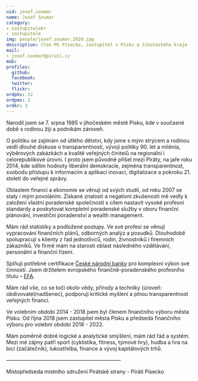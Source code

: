 ```yaml
---
uid: josef.soumar
name: Josef Soumar
category:
- zastupitelekr
- zastupitele
img: people/josef.soumar.2020.jpg
description: člen MS Písecko, zastupitel v Písku a Jihočeského kraje
mail:
- josef.soumar@pirati.cz
mob:			  
profiles:
  github:                 
  facebook: 		  
  twitter: 		  
  flickr:
ordpks: 32   
ordpms: 2      		  
ordkr: 3
---
```


Narodil jsem se 7. srpna 1985 v jihočeském městě Písku, kde v současné době s rodinou žiji a podnikám zároveň.

O politiku se zajímám od útlého dětství, kdy jsme s mým strýcem a rodinou vedli dlouhé diskuse o transparentnosti, vývoji politiky 90. let a milénia, výběrových zakázkách a kvalitě veřejných činitelů na regionální i celorepublikové úrovni. I proto jsem původně přišel mezi Piráty, na jaře roku 2014, kde sdílím hodnoty liberální demokracie, zejména transparentnost, svobodu přístupu k informacím a aplikaci inovací, digitalizace a pokroku 21. století do veřejné správy.

Oblastem financí a ekonomie se věnuji od svých studií, od roku 2007 se staly i mým povoláním. Získané znalosti a negativní zkušenosti mě vedly k založení vlastní poradenské společnosti s cílem nastavit vysoké profesní standardy a poskytovat kompletní poradenské služby v oboru finanční plánování, investiční poradenství a wealth management.

Mám rád statistiky a podložené postupy. Ve své profesi se věnuji vypracování finančních plánů, odborných analýz a posudků. Dlouhodobě spolupracuji s klienty z řad jednotlivců, rodin, živnostníků i firemních zákazníků. Ve firmě mám na starosti oblast následného vzdělávání, personální a finanční řízení.

Splňuji potřebné certifikace [České národní banky](https://apl.cnb.cz/apljerrsdad/JERRS.WEB07.INTRO_PAGE) pro komplexní výkon své činnosti. Jsem držitelem evropského finančně-poradenského profesního titulu – [EFA](https://efpa.cz/profil/9787).

Mám rád vše, co se točí okolo vědy, přírody a techniky (úroveň: obdivovatel/nadšenec), podporuji kritické myšlení a plnou transparentnost veřejných financí.

Ve volebním období 2014 - 2018 jsem byl členem finančního výboru města Písku. Od října 2018 jsem zastupitel města Písku a předseda finančního výboru pro volební období 2018 - 2022.

Mám poměrně dobré logické a analytické smýšlení, mám rád řád a systém. Mezi mé zájmy patří sport (cyklistika, fitness, týmové hry), hudba a hra na bicí (začátečník), lukostřelba, finance a vývoj kapitálových trhů.

——————————————————————

Místopředseda místního sdružení Pirátské strany - Piráti Písecko

